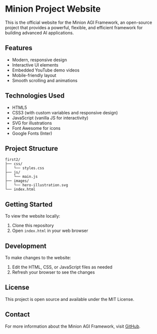 # Minion Project Website

This is the official website for the Minion AGI Framework, an open-source project that provides a powerful, flexible, and efficient framework for building advanced AI applications.

## Features

- Modern, responsive design
- Interactive UI elements
- Embedded YouTube demo videos
- Mobile-friendly layout
- Smooth scrolling and animations

## Technologies Used

- HTML5
- CSS3 (with custom variables and responsive design)
- JavaScript (vanilla JS for interactivity)
- SVG for illustrations
- Font Awesome for icons
- Google Fonts (Inter)

## Project Structure

```
first2/
├── css/
│   └── styles.css
├── js/
│   └── main.js
├── images/
│   └── hero-illustration.svg
└── index.html
```

## Getting Started

To view the website locally:

1. Clone this repository
2. Open `index.html` in your web browser

## Development

To make changes to the website:

1. Edit the HTML, CSS, or JavaScript files as needed
2. Refresh your browser to see the changes

## License

This project is open source and available under the MIT License.

## Contact

For more information about the Minion AGI Framework, visit [GitHub](https://github.com/femto/minion). 